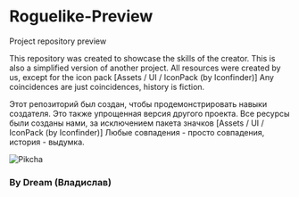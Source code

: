 # Roguelike-Preview
 Project repository preview
 
This repository was created to showcase the skills of the creator. This is also a simplified version of another project.
All resources were created by us, except for the icon pack [Assets / UI / IconPack (by Iconfinder)]
Any coincidences are just coincidences, history is fiction.
 
Этот репозиторий был создан, чтобы продемонстрировать навыки создателя. Это также упрощенная версия другого проекта.
Все ресурсы были созданы нами, за исключением пакета значков [Assets / UI / IconPack (by Iconfinder)]
Любые совпадения - просто совпадения, история - выдумка.
 
![Pikcha](/Assets/Image/Main.PNG)

### By Dream (Владислав)
